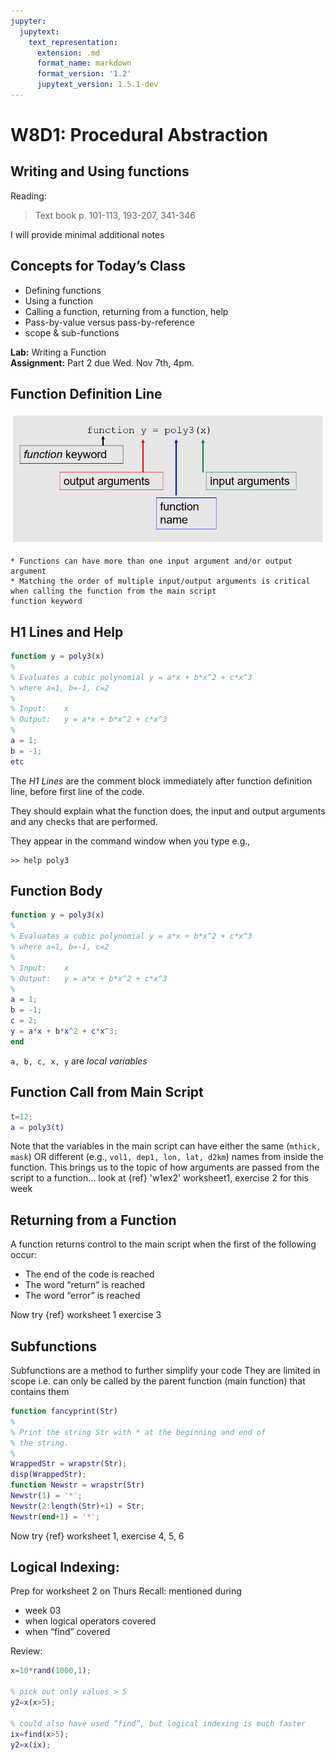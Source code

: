 ```yaml
---
jupyter:
  jupytext:
    text_representation:
      extension: .md
      format_name: markdown
      format_version: '1.2'
      jupytext_version: 1.5.1-dev
---
```


# W8D1: Procedural Abstraction

## Writing and Using functions

Reading:
>Text book p. 101-113, 193-207, 341-346

I will provide minimal additional notes

## Concepts for Today’s Class

* Defining functions
* Using a function
* Calling a function, returning from a function, help
* Pass-by-value versus pass-by-reference
* scope & sub-functions

**Lab:** Writing a Function <br>
**Assignment:** Part 2 due Wed. Nov 7th, 4pm.

## Function Definition Line

<img src='../_static/media08/week08_class1_slide1_000.png'>

```{note}
* Functions can have more than one input argument and/or output argument
* Matching the order of multiple input/output arguments is critical when calling the function from the main script
function keyword

```

## H1 Lines and Help

```matlab
function y = poly3(x)
%
% Evaluates a cubic polynomial y = a*x + b*x^2 + c*x^3
% where a=1, b=-1, c=2
%
% Input:    x
% Output:   y = a*x + b*x^2 + c*x^3
%
a = 1;
b = -1;
etc
```

The *H1 Lines* are the comment block immediately after function definition line, before first line of the code.  

They should explain what the function does, the input and output arguments and any checks that are performed.

They appear in the command window when you type e.g.,

```
>> help poly3
```

## Function Body

```matlab
function y = poly3(x)
%
% Evaluates a cubic polynomial y = a*x + b*x^2 + c*x^3
% where a=1, b=-1, c=2
%
% Input:    x
% Output:   y = a*x + b*x^2 + c*x^3
%
a = 1;
b = -1;
c = 2;
y = a*x + b*x^2 + c*x^3;⁣
end
```

```a, b, c, x, y``` are *local variables*

## Function Call from Main Script

```matlab
t=12;
a = poly3(t)
```

Note that the variables in the main script can have either the same (```mthick, mask```) OR different (e.g., ```vol1, dep1, lon, lat, d2km```) names from inside the function.  This brings us to the topic of how arguments are passed from the script to a function… look at {ref} 'w1ex2' worksheet1, exercise 2 for this week

## Returning from a Function

A function returns control to the main script when the first of the following occur:

* The end of the code is reached
* The word “return” is reached
* The word “error” is reached

Now try {ref} worksheet 1 exercise 3

## Subfunctions

Subfunctions are a method to further simplify your code
They are limited in scope i.e. can only be called by the parent function (main function) that contains them

```matlab
function fancyprint(Str)
%
% Print the string Str with * at the beginning and end of
% the string.
%
WrappedStr = wrapstr(Str);
disp(WrappedStr);
function Newstr = wrapstr(Str)
Newstr(1) = '*';
Newstr(2:length(Str)+1) = Str;
Newstr(end+1) = '*';

```

Now try {ref} worksheet 1, exercise 4, 5, 6

## Logical Indexing:  

Prep for worksheet 2 on Thurs
Recall:  mentioned during
- week 03
- when logical operators covered
- when “find” covered

Review:

```matlab
x=10*rand(1000,1);

% pick out only values > 5
y2=x(x>5);

% could also have used “find”, but logical indexing is much faster
ix=find(x>5);
y2=x(ix);
```
